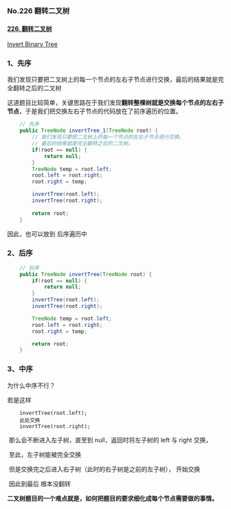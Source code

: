 ### No.226  翻转二叉树

#### [226. 翻转二叉树](https://leetcode-cn.com/problems/invert-binary-tree/)

[Invert Binary Tree](https://leetcode.com/problems/invert-binary-tree/description/)

### 1、先序

我们发现只要把二叉树上的每一个节点的左右子节点进行交换，最后的结果就是完全翻转之后的二叉树

这道题目比较简单，关键思路在于我们发现**翻转整棵树就是交换每个节点的左右子节点**，于是我们把交换左右子节点的代码放在了前序遍历的位置。

```java
    // 先序
    public TreeNode invertTree_1(TreeNode root) {
        // 我们发现只要把二叉树上的每一个节点的左右子节点进行交换，
        // 最后的结果就是完全翻转之后的二叉树。
        if(root == null) {
            return null;
        }
        TreeNode temp = root.left;
        root.left = root.right;
        root.right = temp;

        invertTree(root.left);
        invertTree(root.right);
        
        return root;
    }
```



因此，也可以放到 后序遍历中

### 2、后序

```java
    // 后序
    public TreeNode invertTree(TreeNode root) {
        if(root == null) {
            return null;
        }
        invertTree(root.left);
        invertTree(root.right);

        TreeNode temp = root.left;
        root.left = root.right;
        root.right = temp;

        return root;
    }
```





### 3、中序

为什么中序不行？

若是这样

```
    invertTree(root.left);
​    此处交换
​    invertTree(root.right);
```

​    那么会不断进入左子树，直至到 null，返回时将左子树的 left 与 right 交换， 

​	至此，左子树能被完全交换

​    但是交换完之后进入右子树（此时的右子树是之前的左子树）， 开始交换

​    因此到最后 根本没翻转



​    **二叉树题目的一个难点就是，如何把题目的要求细化成每个节点需要做的事情。**

  

















